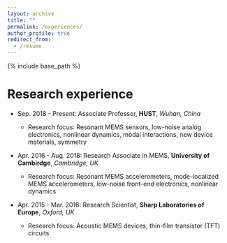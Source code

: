 ```yaml
---
layout: archive
title: ""
permalink: /experiences/
author_profile: true
redirect_from:
  - /resume
---
```


{% include base_path %}

Research experience
======
* Sep. 2018 - Present: Associate Professor, <b>HUST</b>, <i>Wuhan, China</i>
  * Research focus: Resonant MEMS sensors, low-noise analog electronics, nonlinear dynamics, modal interactions, new device materials, symmetry

* Apr. 2016 - Aug. 2018: Research Associate in MEMS, <b>University of Cambirdge</b>, <i>Cambridge, UK</i>
  * Research focus: Resonant MEMS accelerometers, mode-localized MEMS accelerometers, low-noise front-end electronics, nonlinear dynamics

* Apr. 2015 - Mar. 2016: Research Scientist, <b>Sharp Laboratories of Europe</b>, <i>Oxford, UK</i>
  * Research focus: Acoustic MEMS devices, thin-film transistor (TFT) circuits
